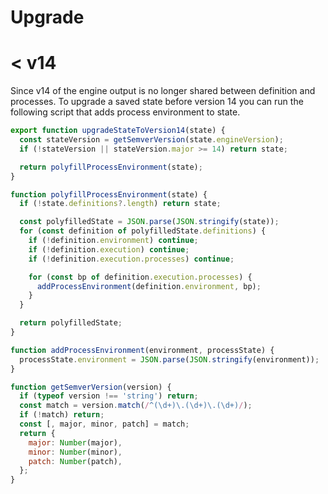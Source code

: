 # Upgrade

# < v14

Since v14 of the engine output is no longer shared between definition and processes. To upgrade a saved state before version 14 you can run the following script that adds process environment to state.

```javascript
export function upgradeStateToVersion14(state) {
  const stateVersion = getSemverVersion(state.engineVersion);
  if (!stateVersion || stateVersion.major >= 14) return state;

  return polyfillProcessEnvironment(state);
}

function polyfillProcessEnvironment(state) {
  if (!state.definitions?.length) return state;

  const polyfilledState = JSON.parse(JSON.stringify(state));
  for (const definition of polyfilledState.definitions) {
    if (!definition.environment) continue;
    if (!definition.execution) continue;
    if (!definition.execution.processes) continue;

    for (const bp of definition.execution.processes) {
      addProcessEnvironment(definition.environment, bp);
    }
  }

  return polyfilledState;
}

function addProcessEnvironment(environment, processState) {
  processState.environment = JSON.parse(JSON.stringify(environment));
}

function getSemverVersion(version) {
  if (typeof version !== 'string') return;
  const match = version.match(/^(\d+)\.(\d+)\.(\d+)/);
  if (!match) return;
  const [, major, minor, patch] = match;
  return {
    major: Number(major),
    minor: Number(minor),
    patch: Number(patch),
  };
}
```
